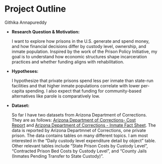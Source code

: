 # Project Outline
Githika Annapureddy

-   **Research Question & Motivation:**  

    I want to explore how prisons in the U.S. generate and spend money,
    and how financial decisions differ by custody level, ownership, and
    inmate population. Inspired by the work of the Prison Policy
    Initiative, my goal is to understand how economic structures shape
    incarceration practices and whether funding aligns with
    rehabilitation.

-   **Hypotheses:**  

    I hypothesize that private prisons spend less per inmate than
    state-run facilities and that higher inmate populations correlate
    with lower per-capita spending. I also expect that funding for
    community-based alternatives like parole is comparatively low.

-   **Dataset:**

    So far I have two datasets from Arizona Department of Corrections.
    They are as follows: [Arizona Department of Corrections- Cost
    Report](https://corrections.az.gov/sites/default/files/documents/reports/adcrr-percapcostreport_fy2020-final.pdf) and
    [Arizona Department of Corrections - Inmate Fact
    Sheet](https://corrections.az.gov/sites/default/files/documents/reports/InmateFactSheet/Inmate_Fact_Sheet_FY_2020_Normalized.pdf).
    The data is reported by Arizona Departmnet of Corrections, one
    private prison. The data contains tables on many different topics. I
    am most interested in the “Daily custody level expenditure detail by
    object” table. Other relevant tables include “State Prison Costs by
    Custody Level”, “Contracted Prison Bed Costs by Custody Level”, and
    “County Jails (Inmates Pending Transfer to State Custody)”.
